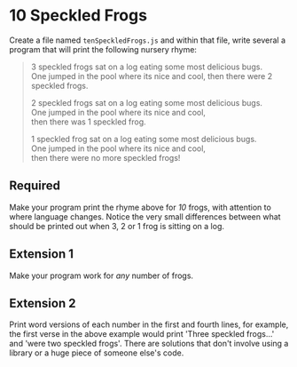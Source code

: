 # 10 Speckled Frogs

Create a file named `tenSpeckledFrogs.js` and within that file, write several a program that will print the following nursery rhyme:

> 3 speckled frogs sat on a log 
> eating some most delicious bugs.  
> One jumped in the pool where its nice and cool,
> then there were 2 speckled frogs.
>
> 2 speckled frogs sat on a log 
> eating some most delicious bugs.  
> One jumped in the pool where its nice and cool,  
> then there was 1 speckled frog.
>
> 1 speckled frog sat on a log 
> eating some most delicious bugs.  
> One jumped in the pool where its nice and cool,  
> then there were no more speckled frogs!

## Required

Make your program print the rhyme above for *10* frogs, with attention to where language changes. Notice the very small differences between what should be printed out when 3, 2 or 1 frog is sitting on a log.

## Extension 1

Make your program work for _any_ number of frogs.

## Extension 2

Print word versions of each number in the first and fourth lines, for example, the first verse in the above example would print 'Three speckled frogs...' and 'were two speckled frogs'. There are solutions that don't involve using a library or a huge piece of someone else's code.

